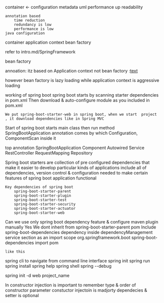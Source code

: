container <-  configuration metadata
    uml
        performance up
        readability

    
    annotation based
        time reduction
        redundancy is low
        performance is low
    java configuration
    
container
    application context
    bean factory
    
refer to intro.md/SpringFramework

<beans xmlns="http://www.springframework.org/schema/beans">
    <bean id="ram" class="org.example.Ram"/>
</beans>

bean factory

annoation: itz based on Application context not bean factory  :[text](../SpringFramework/Sterotype_annotation_Scopes.md)

however bean factory is lazy loading while application context is aggressive loading



working of spring boot
    spring boot starts by scanning starter dependencies in pom.xml
    Then download & auto-configure module as you included in pom.xml
    
    We put spring-boot-starter-web in spring boot, when we start  project , it download dependencies like in Spring MVC

Start of spring boot starts
    main class
        then run method
    SpringBootApplication annotation comes
        by which Configuration, ComponentScan inside it


top annotation 
    SpringBootApplication
    Component
    Autowired
    Service
    RestController
    RequestMapping
    Repository

Spring boot starters
    are collection of pre configured dependencies that make it easier to develop particular kinds of applications
    include all of  dependencies, version control & configuration  needed to make certain features of spring boot application functional

    Key dependencies of spring boot
        spring-boot-starter-parent
        spring-boot-starter-plugin
        spring-boot-starter-test
        spring-boot-starter-security
        spring-boot-starter-actuator
        spring-boot-starter-web



Can we use only spring boot dependency feature & configure maven plugin manually
    Yes
    We dont inherit from  spring-boot-starter-parent pom
    Include spring-boot-dependencies dependency inside dependencyManagement service section as an import scope
     <dependency>
            <groupId>org.springframework.boot</groupId>
            <artifactId>spring-boot-dependencies</artifactId>
            <scope>import</scope>
            <type>pom</type>
        </dependency>

    like this

spring cli
    to navigate from command line interface
        spring init
spring run
spring install
spring help
spring shell
spring --debug

spring init -d web project_name




In constructor injection is important to remember type & order of constructor parameter
constuctor injectoin is madjorty dependecies & setter is optional